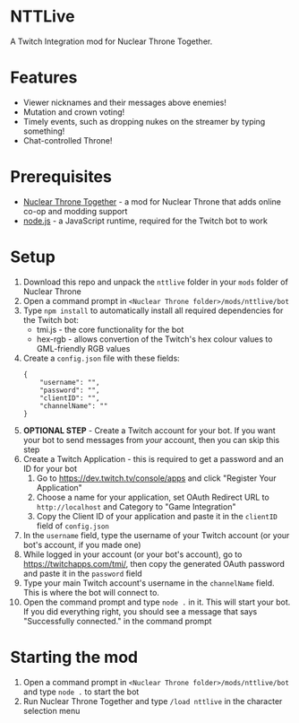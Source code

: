 # NTTLive
A Twitch Integration mod for Nuclear Throne Together.

# Features
* Viewer nicknames and their messages above enemies!
* Mutation and crown voting!
* Timely events, such as dropping nukes on the streamer by typing something!
* Chat-controlled Throne!

# Prerequisites
* [Nuclear Throne Together](https://yellowafterlife.itch.io/nuclear-throne-together) - a mod for Nuclear Throne that adds online co-op and modding support
* [node.js](https://nodejs.org/en/) - a JavaScript runtime, required for the Twitch bot to work

# Setup
1. Download this repo and unpack the `nttlive` folder in your `mods` folder of Nuclear Throne
2. Open a command prompt in `<Nuclear Throne folder>/mods/nttlive/bot`
3. Type `npm install` to automatically install all required dependencies for the Twitch bot:
   * tmi.js - the core functionality for the bot
   * hex-rgb - allows convertion of the Twitch's hex colour values to GML-friendly RGB values
4. Create a `config.json` file with these fields:
   ```
   {
       "username": "",
       "password": "",
       "clientID": "",
       "channelName": ""
   }
   ```
4. **OPTIONAL STEP** - Create a Twitch account for your bot. If you want your bot to send messages from *your* account, then you can skip this step
5. Create a Twitch Application - this is required to get a password and an ID for your bot
   1. Go to https://dev.twitch.tv/console/apps and click "Register Your Application"
   2. Choose a name for your application, set OAuth Redirect URL to `http://localhost` and Category to "Game Integration"
   3. Copy the Client ID of your application and paste it in the `clientID` field of `config.json`
6. In the `username` field, type the username of your Twitch account (or your bot's account, if you made one)
7. While logged in your account (or your bot's account), go to https://twitchapps.com/tmi/, then copy the generated OAuth password and paste it in the `password` field
8. Type your main Twitch account's username in the `channelName` field. This is where the bot will connect to.
9. Open the command prompt and type `node .` in it. This will start your bot. If you did everything right, you should see a message that says "Successfully connected." in the command prompt

# Starting the mod
1. Open a command prompt in `<Nuclear Throne folder>/mods/nttlive/bot` and type `node .` to start the bot
2. Run Nuclear Throne Together and type `/load nttlive` in the character selection menu
